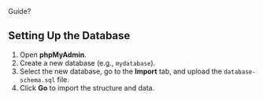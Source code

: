 Guide?

## Setting Up the Database

1. Open **phpMyAdmin**.
2. Create a new database (e.g., `mydatabase`).
3. Select the new database, go to the **Import** tab, and upload the `database-schema.sql` file.
4. Click **Go** to import the structure and data.
